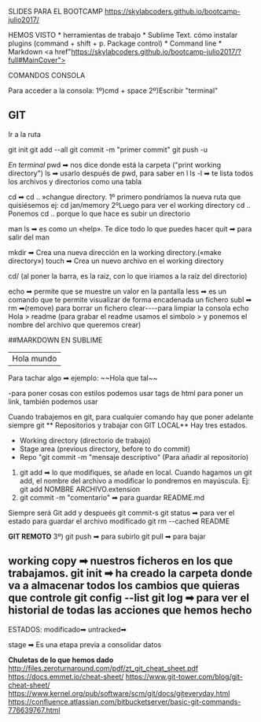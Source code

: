 SLIDES PARA EL BOOTCAMP https://skylabcoders.github.io/bootcamp-julio2017/




HEMOS VISTO
    * herramientas de trabajo
    * Sublime Text. cómo instalar plugins (command + shift + p. Package control)
    * Command line
    * Markdown <a href"https://skylabcoders.github.io/bootcamp-julio2017/?full#MainCover"></a>


COMANDOS CONSOLA 


Para acceder a la consola:
1º)cmd + space
2º)Escribir "terminal"

## GIT
Ir a la ruta

git init
git add --all
git commit -m "primer commit"
git push -u





*En terminal*
pwd ➡ nos dice donde está la carpeta ("print working directory")
ls ➡ usarlo después de pwd, para saber en l
ls -l ➡ te lista todos los archivos y directorios como una tabla 

cd ➡ cd .. »changue directory. 
1º primero pondríamos la nueva ruta que quisiésemos
ej: cd jan/memory
2ºLuego para ver el working directory 
cd ..
Ponemos cd .. porque lo que hace es subir un directorio  

man ls ➡ es como un «help». Te dice todo lo que puedes hacer
quit ➡ para salir del man


mkdir ➡ Crea una nueva dirección en la working directory.(«make directory»)
touch ➡ Crea un nuevo archivo en el working directory

cd/ (al poner la barra, es la raíz, con lo que iriamos a la raíz del directorio)


echo ➡ permite que se muestre un valor en la pantalla
less ➡ es un comando que te permite visualizar de forma encadenada un fichero
subl ➡
rm ➡(remove) para borrar un fichero
clear----para limpiar la consola
echo Hola > readme  (para grabar el readme usamos el simbolo > y ponemos el nombre del archivo que queremos crear)










##MARKDOWN EN SUBLIME
<table><td>Hola mundo</td></table>
Para tachar algo ➡ ejemplo: 
~~Hola que tal~~



-para poner cosas con estilos podemos usar tags de html
para poner un link, también podemos usar






Cuando trabajemos en git, para cualquier comando hay que poner adelante siempre git
** Repositorios y trabajar con GIT LOCAL**
Hay tres estados.

* Working directory (directorio de trabajo)
* Stage area (previous directory, before to do commit)
* Repo "git commit -m "mensaje descriptivo" (Para añadir al repositorio)



1) git add ➡ lo que modifiques, se añade en local. Cuando hagamos un git add, el nombre del archivo a modificar lo pondremos en mayúscula. 
Ej: git add NOMBRE ARCHIVO.extension
2) git commit -m  "comentario" ➡ para guardar
README.md 

Siempre será Git add y despueés git commit-s
git status ➡ para ver el estado
para guardar el archivo modificado git rm --cached README


**GIT REMOTO**
3º) git push ➡ para subirlo
git pull ➡ para bajar



working copy ➡ nuestros ficheros en los que trabajamos.
git init ➡ ha creado la carpeta donde va a almacenar todos los cambios que quieras que controle
git config --list
git log ➡ para ver el historial de todas las acciones que hemos hecho
-------
ESTADOS: 
modificado➡ 
untracked➡



stage ➡ Es una etapa previa a consolidar datos




**Chuletas de lo que hemos dado**
http://files.zeroturnaround.com/pdf/zt_git_cheat_sheet.pdf
https://docs.emmet.io/cheat-sheet/
https://www.git-tower.com/blog/git-cheat-sheet/
https://www.kernel.org/pub/software/scm/git/docs/giteveryday.html
https://confluence.atlassian.com/bitbucketserver/basic-git-commands-776639767.html

